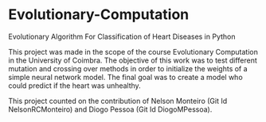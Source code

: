 # Evolutionary-Computation
Evolutionary Algorithm For Classification of Heart Diseases in Python


This project was made in the scope of the course Evolutionary Computation in the University of Coimbra. The objective of this work was to test different mutation and crossing over methods in order to initialize the weights of a simple neural network model. The final goal was to create a model who could predict if the heart was unhealthy. 

This project counted on the contribution of Nelson Monteiro (Git Id NelsonRCMonteiro) and Diogo Pessoa (Git Id DiogoMPessoa).
